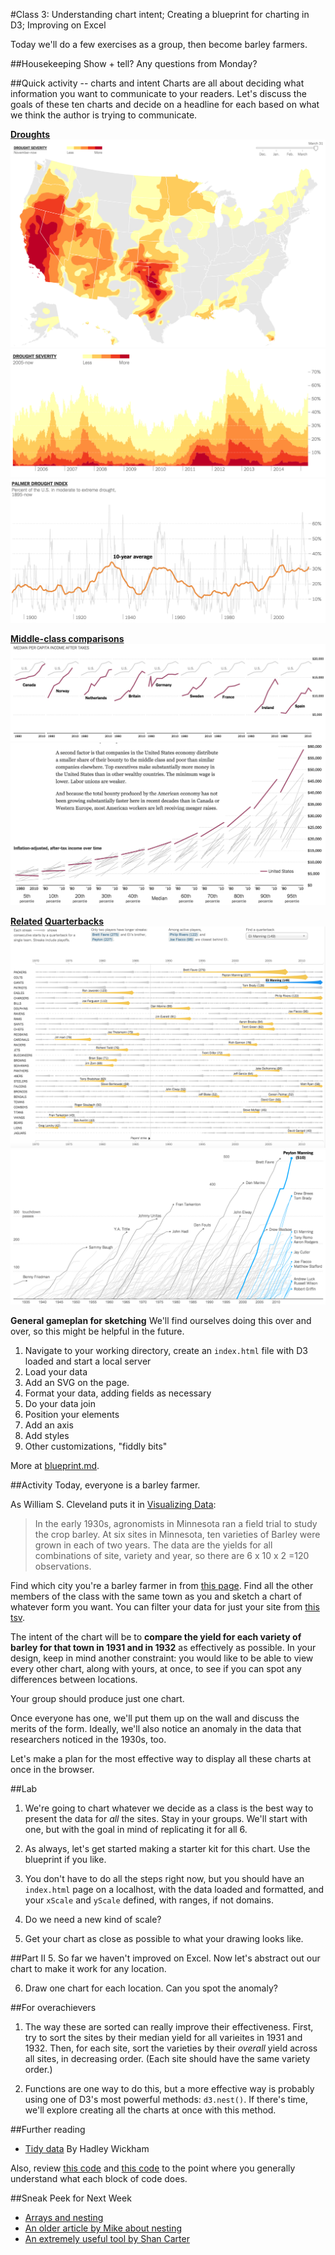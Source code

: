 #Class 3: Understanding chart intent; Creating a blueprint for charting in D3; Improving on Excel

Today we'll do a few exercises as a group, then become barley farmers.

##Housekeeping
Show + tell?
Any questions from Monday?

##Quick activity -- charts and intent
Charts are all about deciding what information you want to communicate to your readers. Let's discuss the goals of these ten charts and decide on a headline for each based on what we think the author is trying to communicate.

**[Droughts](http://www.nytimes.com/interactive/2014/upshot/mapping-the-spread-of-drought-across-the-us.html)**
<img src="drought1.png">
<img src="drought2.png">
<img src="drought3.png">

**[Middle-class comparisons](http://www.nytimes.com/2014/04/23/upshot/the-american-middle-class-is-no-longer-the-worlds-richest.html)**
<img src="middle-class-1.png">
<img src="middle-class-2.png">

**[Related](http://www.nytimes.com/newsgraphics/2013/09/28/eli-manning-milestone/) [Quarterbacks](http://www.nytimes.com/interactive/2014/10/19/upshot/peyton-manning-breaks-touchdown-passing-record.html)**
<img src="qb-streaks.png">
<img src="peyton-manning.png">


**General gameplan for sketching**
We'll find ourselves doing this over and over, so this might be helpful in the future.
  1. Navigate to your working directory, create an `index.html` file with D3 loaded and start a local server
  1. Load your data
  1. Add an SVG on the page.
  1. Format your data, adding fields as necessary
  1. Do your data join
  1. Position your elements 
  1. Add an axis
  1. Add styles
  1. Other customizations, "fiddly bits"

More at [blueprint.md](blueprint.md).

##Activity
Today, everyone is a barley farmer.

As William S. Cleveland puts it in [Visualizing Data](https://books.google.com/books/about/Visualizing_Data.html?id=V-dQAAAAMAAJ):

 > In the early 1930s, agronomists in Minnesota ran a field trial to study the crop barley. At six sites in Minnesota, ten varieties of Barley were grown in each of two years. The data are the yields for all combinations of site, variety and year, so there are 6 x 10 x 2 =120 observations.

Find which city you're a barley farmer in from [this page](https://github.com/thisismetis/nyc16_dataviz5/blob/master/students.md). Find all the other members of the class with the same town as you and sketch a chart of whatever form you want. You can filter your data for just your site from [this tsv](barley.tsv).

The intent of the chart will be to **compare the yield for each variety of barley for that town in 1931 and in 1932** as effectively as possible. In your design, keep in mind another constraint: you would like to be able to view every other chart, along with yours, at once, to see if you can spot any differences between locations.

Your group should produce just one chart.

Once everyone has one, we'll put them up on the wall and discuss the merits of the form. Ideally, we'll also notice an anomaly in the data that researchers noticed in the 1930s, too.

Let's make a plan for the most effective way to display all these charts at once in the browser.  

##Lab

1. We're going to chart whatever we decide as a class is the best way to present the data for *all* the sites. Stay in your groups. We'll start with one, but with the goal in mind of replicating it for all 6.

2. As always, let's get started making a starter kit for this chart. Use the blueprint if you like.

2. You don't have to do all the steps right now, but you should have an `index.html` page on a localhost, with the data loaded and formatted, and your `xScale` and `yScale` defined, with ranges, if not domains. 

3. Do we need a new kind of scale?

4. Get your chart as close as possible to what your drawing looks like.

##Part II
5. So far we haven't improved on Excel. Now let's abstract out our chart to make it work for any location. 

6. Draw one chart for each location. Can you spot the anomaly?

##For overachievers
1. The way these are sorted can really improve their effectiveness. First, try to sort the sites by their median yield for all varieites in 1931 and 1932. Then, for each site, sort the varieties by their *overall* yield across all sites, in decreasing order. (Each site should have the same variety order.)

2. Functions are one way to do this, but a more effective way is probably using one of D3's most powerful methods: `d3.nest()`. If there's time, we'll explore creating all the charts at once with this method.


##Further reading
* [Tidy data](http://www.jstatsoft.org/v59/i10/paper) By Hadley Wickham

Also, review [this code](https://bl.ocks.org/mbostock/3886208) and [this code](https://bl.ocks.org/mbostock/3887051) to the point where you generally understand what each block of code does. 

 
##Sneak Peek for Next Week
* [Arrays and nesting](https://github.com/mbostock/d3/wiki/Arrays#-nest)
* [An older article by Mike about nesting](http://bost.ocks.org/mike/nest/)
* [An extremely useful tool by Shan Carter](http://bl.ocks.org/shancarter/raw/4748131/)
